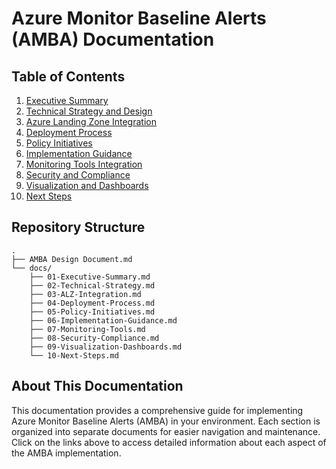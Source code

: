 # Azure Monitor Baseline Alerts (AMBA) Documentation

## Table of Contents

1. [Executive Summary](docs/01-Executive-Summary.md)
2. [Technical Strategy and Design](docs/02-Technical-Strategy.md)
3. [Azure Landing Zone Integration](docs/03-ALZ-Integration.md)
4. [Deployment Process](docs/04-Deployment-Process.md)
5. [Policy Initiatives](docs/05-Policy-Initiatives.md)
6. [Implementation Guidance](docs/06-Implementation-Guidance.md)
7. [Monitoring Tools Integration](docs/07-Monitoring-Tools.md)
8. [Security and Compliance](docs/08-Security-Compliance.md)
9. [Visualization and Dashboards](docs/09-Visualization-Dashboards.md)
10. [Next Steps](docs/10-Next-Steps.md)

## Repository Structure

```
.
├── AMBA Design Document.md
└── docs/
    ├── 01-Executive-Summary.md
    ├── 02-Technical-Strategy.md
    ├── 03-ALZ-Integration.md
    ├── 04-Deployment-Process.md
    ├── 05-Policy-Initiatives.md
    ├── 06-Implementation-Guidance.md
    ├── 07-Monitoring-Tools.md
    ├── 08-Security-Compliance.md
    ├── 09-Visualization-Dashboards.md
    └── 10-Next-Steps.md
```

## About This Documentation

This documentation provides a comprehensive guide for implementing Azure Monitor Baseline Alerts (AMBA) in your environment. Each section is organized into separate documents for easier navigation and maintenance. Click on the links above to access detailed information about each aspect of the AMBA implementation. 
